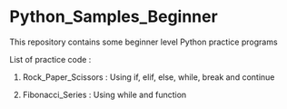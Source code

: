 # Python_Samples_Beginner
This repository contains some beginner level Python practice programs

List of practice code :

1) Rock_Paper_Scissors : Using if, elif, else, while, break and continue

2) Fibonacci_Series : Using while and function
